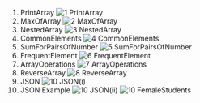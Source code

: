 1. PrintArray
![1 PrintArray](https://github.com/user-attachments/assets/5a06d44d-297d-4a2b-8568-591df03366e5)
2. MaxOfArray
![2 MaxOfArray](https://github.com/user-attachments/assets/e5e0872a-e263-4d1f-aec7-c32f116d488e)
3. NestedArray
![3 NestedArray](https://github.com/user-attachments/assets/d52ba01b-d233-482c-a972-f825e5b1234b)
4. CommonElements
![4 CommonElements](https://github.com/user-attachments/assets/967dd739-edae-4927-b1be-fe28d7807a82)
5. SumForPairsOfNumber
![5 SumForPairsOfNumber](https://github.com/user-attachments/assets/3efa8d8a-2577-48ff-8d97-b8d26f7dc455)
6. FrequentElement
![6 FrequentElement](https://github.com/user-attachments/assets/e174288c-4f5a-44d5-aa6c-e5a527f09da2)
7. ArrayOperations
![7 ArrayOperations](https://github.com/user-attachments/assets/f315a2cc-47aa-4646-aeb0-ef55583b7c84)
8. ReverseArray
![8 ReverseArray](https://github.com/user-attachments/assets/2c81b7ed-ef95-43cd-a57b-1d16958c9b6c)
9. JSON
![10 JSON(i)](https://github.com/user-attachments/assets/b7e1cc92-51cb-45cf-aeb7-cab90d1b79bf)
10. JSON Example
![10 JSON(ii)](https://github.com/user-attachments/assets/d2572580-b879-4fc9-905b-72d48cce7c76)
![10 FemaleStudents](https://github.com/user-attachments/assets/64406e47-85c3-4e6c-b59c-5296b8357e95)
